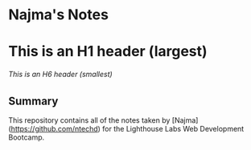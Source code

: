 # Najma's Notes
# This is an H1 header (largest)
###### This is an H6 header (smallest)

## Summary

This repository contains all of the notes taken by [Najma] (https://github.com/ntechd) for the Lighthouse Labs Web Development Bootcamp.


